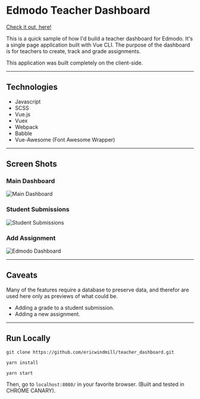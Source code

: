 # Edmodo Teacher Dashboard

[Check it out, here!](https://ericwindmill.github.io/teacher_dashboard/)

This is a quick sample of how I'd build a teacher dashboard for Edmodo. It's a single page application built with Vue CLI. The purpose of the dashboard is for teachers to create, track and grade assignments.

This application was built completely on the client-side.
______
## Technologies
* Javascript
* SCSS
* Vue.js
* Vuex
* Webpack
* Babble
* Vue-Awesome (Font Awesome Wrapper)
______
## Screen Shots

### Main Dashboard
![Main Dashboard](http://res.cloudinary.com/ericwindmill/image/upload/v1502732696/edmodo/Screen_Shot_2017-08-14_at_10.42.53_AM.png)

### Student Submissions
![Student Submissions](http://res.cloudinary.com/ericwindmill/image/upload/v1502732768/edmodo/Screen_Shot_2017-08-14_at_10.45.51_AM.png)

### Add Assignment
![Edmodo Dashboard](http://res.cloudinary.com/ericwindmill/image/upload/v1502732694/edmodo/Screen_Shot_2017-08-14_at_10.43.13_AM.png)
______
## Caveats
Many of the features require a database to preserve data, and therefor are used here only as previews of what could be.
* Adding a grade to a student submission.
* Adding a new assignment.
______
## Run Locally

```
git clone https://github.com/ericwindmill/teacher_dashboard.git

yarn install

yarn start
```

Then, go to `localhost:8080/` in your favorite browser. (Built and tested in CHROME CANARY).
